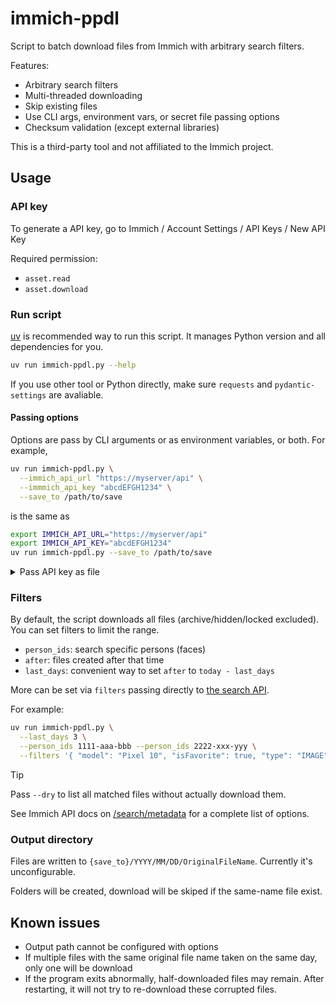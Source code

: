# immich-ppdl

Script to batch download files from Immich with arbitrary search filters.

Features:

- Arbitrary search filters
- Multi-threaded downloading
- Skip existing files
- Use CLI args, environment vars, or secret file passing options
- Checksum validation (except external libraries)

This is a third-party tool and not affiliated to the Immich project.

## Usage

### API key

To generate a API key, go to Immich / Account Settings / API Keys / New API Key

Required permission:

- `asset.read`
- `asset.download`

### Run script

[uv](https://github.com/astral-sh/uv) is recommended way to run this script.
It manages Python version and all dependencies for you.

```bash
uv run immich-ppdl.py --help
```

If you use other tool or Python directly, make sure `requests` and
`pydantic-settings` are avaliable.

#### Passing options

Options are pass by CLI arguments or as environment variables, or both.
For example,

```bash
uv run immich-ppdl.py \
  --immich_api_url "https://myserver/api" \
  --immmich_api_key "abcdEFGH1234" \
  --save_to /path/to/save
```

is the same as

```bash
export IMMICH_API_URL="https://myserver/api"
export IMMICH_API_KEY="abcdEFGH1234"
uv run immich-ppdl.py --save_to /path/to/save
```

<details>
<summary>Pass API key as file</summary>

Options are also read from `${CREDENTIALS_DIRECTORY}/option_name` files.

So if you set `LoadCredential=immmich_api_key:/etc/immich-api-key` on
systemd service, it will automatically read the API key from that file.

</details>

### Filters

By default, the script downloads all files (archive/hidden/locked excluded).
You can set filters to limit the range.

- `person_ids`: search specific persons (faces)
- `after`: files created after that time
- `last_days`: convenient way to set `after` to `today - last_days`

More can be set via `filters` passing directly to
[the search API](https://api.immich.app/endpoints/search/searchAssets).

For example:

```bash
uv run immich-ppdl.py \
  --last_days 3 \
  --person_ids 1111-aaa-bbb --person_ids 2222-xxx-yyy \
  --filters '{ "model": "Pixel 10", "isFavorite": true, "type": "IMAGE" }'
```

> [!TIP]
> Pass `--dry` to list all matched files without actually download them.

See Immich API docs on
[/search/metadata](https://api.immich.app/endpoints/search/searchAssets)
for a complete list of options.

### Output directory

Files are written to `{save_to}/YYYY/MM/DD/OriginalFileName`.
Currently it's unconfigurable.

Folders will be created, download will be skiped if the same-name file exist.

## Known issues

- Output path cannot be configured with options
- If multiple files with the same original file name taken on the same day,
  only one will be download
- If the program exits abnormally, half-downloaded files may remain.
  After restarting, it will not try to re-download these corrupted files.
